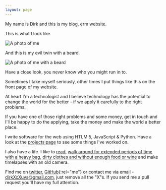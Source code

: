 ```yaml
---
layout: page
---
```


My name is Dirk and this is my blog, erm website. 

This is what I look like.

<div class="swipe-container">
<div class="profile-photo swipe-left">
<p><img src="{{site.baseurl}}/img/profile.jpg" alt="A photo of me"></p>
</div>

<p>And this is my evil twin with a beard.</p>
<div class="profile-photo swipe-right">
<p><img src="{{site.baseurl}}/img/profile-beard.jpg" alt="A photo of me with a beard"></p>
</div>
</div>

Have a close look, you never know who you might run in to.

Sometimes I take myself seriously, other times I put things like this on the front page of my website.

At heart I'm a technologist and I believe technology has the potential to change the world for the better - if we apply it carefully to the right problems.

If you have one of those right problems and some money, get in touch and I'll be happy to do the applying, take the money and make the world a better place.

I write software for the web using HTLM 5, JavaScript & Python. Have a look at the [projects page]({{site.baseurl}}/projects/) to see some things I've worked on.

I also have a life. I like to [read]({{site.baseurl}}/bookshelf/), [walk around for extended periods of time with a heavy bag, dirty clothes and without enough food or wine]({{site.baseurl}}/hiking/) and make timelapses with an old camera.

Find me on [twitter](https://twitter.com/code27_), [GitHub](https://github.com/dirkcuys/){:rel="me"} or contact me via email - dirkXcXuys@gmail.com, just remove all the "X"s. If you send me a pull request you'll have my full attention.

<br/>
<br/>
<br/>
<br/>
<br/>
<br/>
